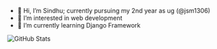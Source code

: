 
- 👋 Hi, I’m Sindhu; currently pursuing my 2nd year as ug (@jsm1306)
- 👀 I’m interested in web development
- 🌱 I’m currently learning Django Framework

![GitHub Stats](https://github-readme-stats.vercel.app/api?username=jsm1306&show_icons=true)
<!---
jsm1306/jsm1306 is a ✨ special ✨ repository because its `README.md` (this file) appears on your GitHub profile.
You can click the Preview link to take a look at your changes.
--->

